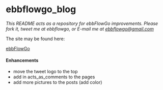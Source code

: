 <h1>ebbflowgo_blog</h1>

*This README acts as a repository for ebbFlowGo improvements. Please fork it, tweet me at ebbflowgo, or E-mail me at ebbflowgo@gmail.com*

The site may be found here:

[ebbFlowGo](http://www.ebbflowgo.tk)

#### Enhancements

- move the tweet logo to the top
- add in acts_as_comments to the pages
- add more pictures to the posts (add color)

#### 
